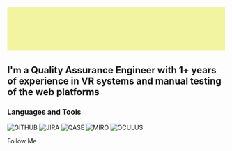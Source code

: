 [![Header](https://github.com/Azenevich/Azenevich/blob/main/assets/download.gif)](https://www.linkedin.com/in/anastasiya-zenevich-314278224/)

## I'm a Quality Assurance Engineer with 1+ years of experience in VR systems and manual testing of the web platforms 

### Languages and Tools
![GITHUB](https://img.shields.io/badge/-GITHUB-1C0005?style=flat&logo=github&logoColor=FFFFFF)
![JIRA](https://img.shields.io/badge/-JIRA-1C0005?style=flat&logo=jira&logoColor=2580F7)
![QASE](https://img.shields.io/static/v1?label=Q&message=QASE&color=1C0005)
![MIRO](https://img.shields.io/badge/-MIRO-1C0005?style=flat&logo=miro&logoColor=F7C92E&endpoint?url=<https://miro.com/>)
![OCULUS](https://img.shields.io/badge/-OCULUS_VR-1C0005?style=flat&logo=oculus&logoColor=1B1D1F)


Follow Me

